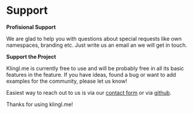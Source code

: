# Support

**Profisional Support**

We are glad to help you with questions about special requests like own namespaces, branding etc. Just write us an email an we will get in touch.

**Support the Project**

Klingl.me is currently free to use and will be probably free in all its basic features in the feature. If you have ideas, found a bug or want to add examples for the community, please let us know!

Easiest way to reach out to us is via our [contact form](https://klingl.me/#contact) or via [github](https://github.com/klinglme).

Thanks for using klingl.me!
